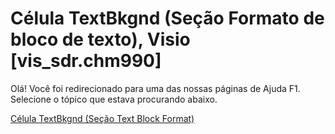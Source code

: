 
# Célula TextBkgnd (Seção Formato de bloco de texto), Visio [vis_sdr.chm990]

Olá! Você foi redirecionado para uma das nossas páginas de Ajuda F1. Selecione o tópico que estava procurando abaixo.

[Célula TextBkgnd (Seção Text Block Format)](http://msdn.microsoft.com/library/a238bf1c-1acd-eacd-22f3-a48acaaa4549%28Office.15%29.aspx)
